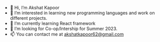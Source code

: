 - 👋 Hi, I’m Akshat Kapoor
- 👀 I’m interested in learning new programming languages and work on different projects.
- 🌱 I’m currently learning React framework
- 💞️ I’m looking for Co-op/Intership for Summer 2023.
- 📫 You can contact me at akshatkapoor62@gmail.com

<!---
AkshatKapo/AkshatKapo is a ✨ special ✨ repository because its `README.md` (this file) appears on your GitHub profile.
You can click the Preview link to take a look at your changes.
--->
